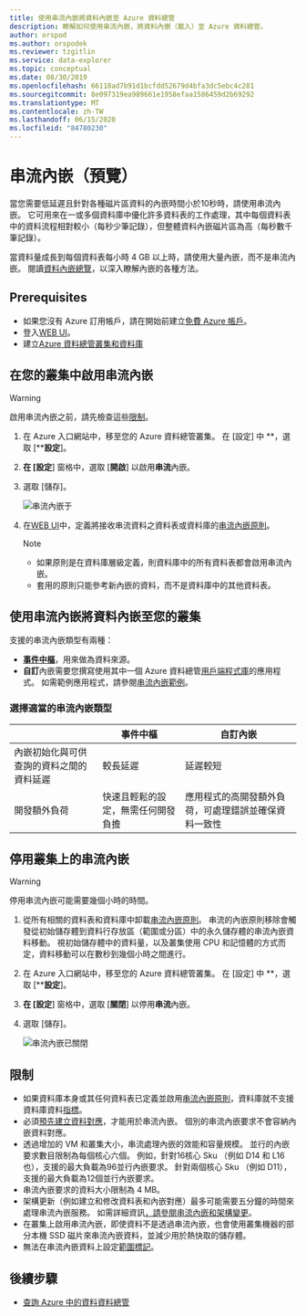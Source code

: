 ```yaml
---
title: 使用串流內嵌將資料內嵌至 Azure 資料總管
description: 瞭解如何使用串流內嵌，將資料內嵌（載入）至 Azure 資料總管。
author: orspod
ms.author: orspodek
ms.reviewer: tzgitlin
ms.service: data-explorer
ms.topic: conceptual
ms.date: 08/30/2019
ms.openlocfilehash: 66118ad7b91d1bcfdd52679d4bfa3dc5ebc4c281
ms.sourcegitcommit: 8e097319ea989661e1958efaa1586459d2b69292
ms.translationtype: MT
ms.contentlocale: zh-TW
ms.lasthandoff: 06/15/2020
ms.locfileid: "84780230"
---
```

# <a name="streaming-ingestion-preview"></a>串流內嵌（預覽）

當您需要低延遲且針對各種磁片區資料的內嵌時間小於10秒時，請使用串流內嵌。 它可用來在一或多個資料庫中優化許多資料表的工作處理，其中每個資料表中的資料流程相對較小（每秒少筆記錄），但整體資料內嵌磁片區為高（每秒數千筆記錄）。 

當資料量成長到每個資料表每小時 4 GB 以上時，請使用大量內嵌，而不是串流內嵌。 閱讀[資料內嵌總覽](ingest-data-overview.md)，以深入瞭解內嵌的各種方法。

## <a name="prerequisites"></a>Prerequisites

* 如果您沒有 Azure 訂用帳戶，請在開始前建立[免費 Azure 帳戶](https://azure.microsoft.com/free/)。
* 登入[WEB UI](https://dataexplorer.azure.com/)。
* 建立[Azure 資料總管叢集和資料庫](create-cluster-database-portal.md)

## <a name="enable-streaming-ingestion-on-your-cluster"></a>在您的叢集中啟用串流內嵌

> [!WARNING]
> 啟用串流內嵌之前，請先檢查這些[限制](#limitations)。

1. 在 Azure 入口網站中，移至您的 Azure 資料總管叢集。 在 [設定] 中 **，選取 [****設定**]。 
1. **在 [設定**] 窗格中，選取 [**開啟**] 以啟用**串流**內嵌。
1. 選取 [儲存]。
 
    ![串流內嵌于](media/ingest-data-streaming/streaming-ingestion-on.png)
 
1. 在[WEB UI](https://dataexplorer.azure.com/)中，定義將接收串流資料之資料表或資料庫的[串流內嵌原則](kusto/management/streamingingestionpolicy.md)。 

    > [!NOTE]
    > * 如果原則是在資料庫層級定義，則資料庫中的所有資料表都會啟用串流內嵌。
    > * 套用的原則只能參考新內嵌的資料，而不是資料庫中的其他資料表。

## <a name="use-streaming-ingestion-to-ingest-data-to-your-cluster"></a>使用串流內嵌將資料內嵌至您的叢集

支援的串流內嵌類型有兩種：

* [**事件中樞**](ingest-data-event-hub.md)，用來做為資料來源。
* **自訂**內嵌需要您撰寫使用其中一個 Azure 資料總管[用戶端程式庫](kusto/api/client-libraries.md)的應用程式。 如需範例應用程式，請參閱[串流內嵌範例](https://github.com/Azure/azure-kusto-samples-dotnet/tree/master/client/StreamingIngestionSample)。

### <a name="choose-the-appropriate-streaming-ingestion-type"></a>選擇適當的串流內嵌類型

|   |事件中樞  |自訂內嵌  |
|---------|---------|---------|
|內嵌初始化與可供查詢的資料之間的資料延遲   |    較長延遲     |   延遲較短      |
|開發額外負荷    |   快速且輕鬆的設定，無需任何開發負擔    |   應用程式的高開發額外負荷，可處理錯誤並確保資料一致性     |

## <a name="disable-streaming-ingestion-on-your-cluster"></a>停用叢集上的串流內嵌

> [!WARNING]
> 停用串流內嵌可能需要幾個小時的時間。

1. 從所有相關的資料表和資料庫中卸載[串流內嵌原則](kusto/management/streamingingestionpolicy.md)。 串流的內嵌原則移除會觸發從初始儲存體到資料行存放區（範圍或分區）中的永久儲存體的串流內嵌資料移動。 視初始儲存體中的資料量，以及叢集使用 CPU 和記憶體的方式而定，資料移動可以在數秒到幾個小時之間進行。
1. 在 Azure 入口網站中，移至您的 Azure 資料總管叢集。 在 [設定] 中 **，選取 [****設定**]。
1. **在 [設定**] 窗格中，選取 [**關閉**] 以停用**串流**內嵌。
1. 選取 [儲存]。

    ![串流內嵌已關閉](media/ingest-data-streaming/streaming-ingestion-off.png)

## <a name="limitations"></a>限制

* 如果資料庫本身或其任何資料表已定義並啟用[串流內嵌原則](kusto/management/streamingingestionpolicy.md)，資料庫就不支援資料庫資料[指標](kusto/management/databasecursor.md)。
* 必須[預先建立](kusto/management/create-ingestion-mapping-command.md)[資料對應](kusto/management/mappings.md)，才能用於串流內嵌。 個別的串流內嵌要求不會容納內嵌資料對應。
* 透過增加的 VM 和叢集大小，串流處理內嵌的效能和容量規模。 並行的內嵌要求數目限制為每個核心六個。 例如，針對16核心 Sku （例如 D14 和 L16 也），支援的最大負載為96並行內嵌要求。 針對兩個核心 Sku （例如 D11），支援的最大負載為12個並行內嵌要求。
* 串流內嵌要求的資料大小限制為 4 MB。
* 架構更新（例如建立和修改資料表和內嵌對應）最多可能需要五分鐘的時間來處理串流內嵌服務。 如需詳細資訊[，請參閱串流內嵌和架構變更](kusto/management/data-ingestion/streaming-ingestion-schema-changes.md)。
* 在叢集上啟用串流內嵌，即使資料不是透過串流內嵌，也會使用叢集機器的部分本機 SSD 磁片來串流內嵌資料，並減少用於熱快取的儲存體。
* 無法在串流內嵌資料上設定[範圍標記](kusto/management/extents-overview.md#extent-tagging)。

## <a name="next-steps"></a>後續步驟

* [查詢 Azure 中的資料資料總管](web-query-data.md)
